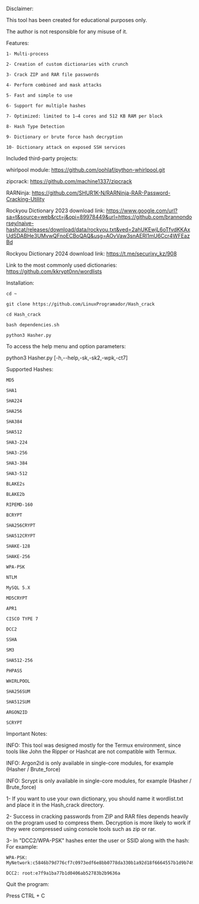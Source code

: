 Disclaimer: 

This tool has been created for educational purposes only. 

The author is not responsible for any misuse of it.

Features:

    1- Multi-process  

    2- Creation of custom dictionaries with crunch

    3- Crack ZIP and RAR file passwords

    4- Perform combined and mask attacks

    5- Fast and simple to use

    6- Support for multiple hashes

    7- Optimized: limited to 1–4 cores and 512 KB RAM per block

    8- Hash Type Detection 

    9- Dictionary or brute force hash decryption

    10- Dictionary attack on exposed SSH services


Included third-party projects:

whirlpool module: https://github.com/oohlaf/python-whirlpool.git

zipcrack: https://github.com/machine1337/zipcrack 

RARNinja: https://github.com/SHUR1K-N/RARNinja-RAR-Password-Cracking-Utility 

Rockyou Dictionary 2023 download link: https://www.google.com/url?sa=t&source=web&rct=j&opi=89978449&url=https://github.com/brannondorsey/naive-hashcat/releases/download/data/rockyou.txt&ved=2ahUKEwjL6oTfvdKKAxUdSDABHe3UMvwQFnoECBoQAQ&usg=AOvVaw3snAERl1mU6Ccr4WFEazBd 

Rockyou Dictionary 2024 download link: https://t.me/securixy_kz/908

Link to the most commonly used dictionaries: https://github.com/kkrypt0nn/wordlists

Installation:

    cd ~

    git clone https://github.com/LinuxProgramador/Hash_crack

    cd Hash_crack

    bash dependencies.sh

    python3 Hasher.py

To access the help menu and option parameters:

python3 Hasher.py [-h,--help,-sk,-sk2,-wpk,-ct7] 

Supported Hashes:

    MD5

    SHA1

    SHA224

    SHA256

    SHA384

    SHA512

    SHA3-224

    SHA3-256

    SHA3-384

    SHA3-512

    BLAKE2s

    BLAKE2b

    RIPEMD-160

    BCRYPT 

    SHA256CRYPT

    SHA512CRYPT

    SHAKE-128

    SHAKE-256

    WPA-PSK 

    NTLM 

    MySQL 5.X

    MD5CRYPT

    APR1

    CISCO TYPE 7 

    DCC2

    SSHA

    SM3

    SHA512-256

    PHPASS

    WHIRLPOOL 

    SHA256SUM

    SHA512SUM

    ARGON2ID

    SCRYPT
    

Important Notes: 

INFO: This tool was designed mostly for the Termux environment, since tools like John the Ripper or Hashcat are not compatible with Termux.

INFO: Argon2id is only available in single-core modules, for example (Hasher / Brute_force)

INFO: Scrypt is only available in single-core modules, for example (Hasher / Brute_force)

1- If you want to use your own dictionary, you should name it wordlist.txt and place it in the Hash_crack directory.

2- Success in cracking passwords from ZIP and RAR files depends heavily on the program used to compress them. Decryption is more likely to work if they were compressed using console tools such as zip or rar.

3- In "DCC2/WPA-PSK" hashes enter the user or SSID along with the hash:
For example: 

    WPA-PSK: MyNetwork:c5846b79d776cf7c0973edf6e8bb0778da330b1a92d18f6664557b1d9b7498dd

    DCC2: root:e7f9a1ba77b1d0406ab52783b2b9636a


Quit the program:

Press CTRL + C
